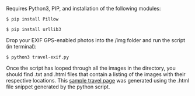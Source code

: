 
Requires Python3, PIP, and installation of the following modules:

`$ pip install Pillow`  

`$ pip install urllib3`  

Drop your EXIF GPS-enabled photos into the /img folder and run the script (in terminal):  

`$ python3 travel-exif.py`

Once the script has looped through all the images in the directory, you should find .txt and .html files that contain a listing of the images with their respective locations. This [sample travel page](https://femmebot.github.io/travel-exif/) was generated using the .html file snippet generated by the python script.
